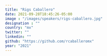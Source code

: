 ```yaml
---
title: "Rigs Caballero"
date: 2021-09-28T18:45:26-05:00
image : "/images/speakers/rigs-caballero.jpg"
designation : ""
country: "mx"
twitter: ""
linkedin: ""
github: "https://github.com/rcaballeromx"
year: "2021"
---
```


